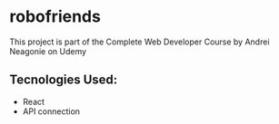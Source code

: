 # robofriends

This project is part of the Complete Web Developer Course by Andrei Neagonie on Udemy

## Tecnologies Used:

- React
- API connection
